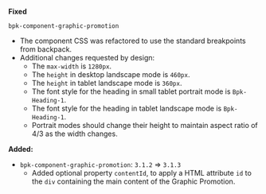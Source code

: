 **Fixed**

`bpk-component-graphic-promotion`

- The component CSS was refactored to use the standard breakpoints from backpack.
- Additional changes requested by design:
  - The `max-width` is `1280px`.
  - The `height` in desktop landscape mode is `460px`.
  - The `height` in tablet landscape mode is `360px`.
  - The font style for the heading in small tablet portrait mode is `Bpk-Heading-1`.
  - The font style for the heading in tablet landscape mode is `Bpk-Heading-1`.
  - Portrait modes should change their height to maintain aspect ratio of 4/3 as the width changes.

**Added:**

- `bpk-component-graphic-promotion`: `3.1.2` => `3.1.3`
  - Added optional property `contentId`, to apply a HTML attribute `id` to the `div` containing the main content of the Graphic Promotion.
